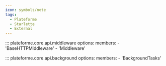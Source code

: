 ```yaml
---
icon: symbols/note
tags:
  - Plateforme
  - Starlette
  - External
---
```


::: plateforme.core.api.middleware
    options:
      members: 
        - 'BaseHTTPMiddleware'
        - 'Middleware'

::: plateforme.core.api.background
    options:
      members:
        - 'BackgroundTasks'
